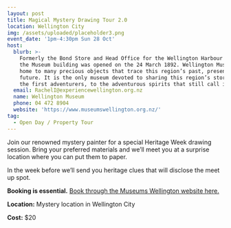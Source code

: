 ```yaml
---
layout: post
title: Magical Mystery Drawing Tour 2.0
location: Wellington City
img: /assets/uploaded/placeholder3.png
event_date: '1pm-4:30pm Sun 28 Oct'
host:
  blurb: >-
    Formerly the Bond Store and Head Office for the Wellington Harbour Board,
    the Museum building was opened on the 24 March 1892. Wellington Museum is
    home to many precious objects that trace this region’s past, present and
    future. It is the only museum devoted to sharing this region’s stories, from
    the first adventurers, to the adventurous spirits that still call it home.
  email: RachelI@experiencewellington.org.nz
  name: Wellington Museum
  phone: 04 472 8904
  website: 'https://www.museumswellington.org.nz/'
tag:
  - Open Day / Property Tour
---
```

Join our renowned mystery painter for a special Heritage Week drawing session. Bring your preferred materials and we’ll meet you at a surprise location where you can put them to paper.

In the week before we’ll send you heritage clues that will disclose the meet up spot.

**Booking is essential.** [Book through the Museums Wellington website here.](https://www.museumswellington.org.nz/whats-on/)



**Location:** Mystery location in Wellington City


**Cost:** $20
